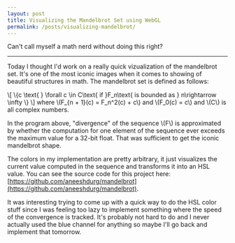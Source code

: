 ```yaml
---
layout: post
title: Visualizing the Mandelbrot Set using WebGL
permalink: /posts/visualizing-mandelbrot/
---
```


Can't call myself a math nerd without doing this right?

---
<link rel="stylesheet" href="{{ '/static/mandelbrot/style.css' | relative_url }}">
<script src="{{ '/static/mandelbrot/src/script.js' | relative_url }}" type="text/javascript"></script>
<script src="{{ '/static/mandelbrot/post.js' | relative_url }}" type="text/javascript"></script>
<script>
const root = "{{ '/static/mandelbrot/src' | relative_url }}";
</script>

<canvas id="glcanvas"></canvas>

Today I thought I'd work on a really quick vizualization of the mandelbrot set.
It's one of the most iconic images when it comes to showing of beautiful
structures in math. The mandelbrot set is defined as follows:

\\[ \\{c \text{ } \forall c \in C\text{ if }F_n\text{ is bounded as } n\rightarrow \infty \\} \\]
where \\(F_{n + 1}(c) = F_n^2(c) + c\\) and \\(F_0(c) = c\\) and \\(C\\) is all complex numbers.

In the program above, "divergence" of the sequence \\(F\\) is approximated by
whether the computation for one element of the sequence ever exceeds the maximum
value for a 32-bit float. That was sufficient to get the iconic mandelbrot
shape.

The colors in my implementation are pretty arbitrary, it just visualizes the
current value computed in the sequence and transforms it into an HSL value. You
can see the source code for this project here:
[https://github.com/aneeshdurg/mandelbrot](https://github.com/aneeshdurg/mandelbrot).

It was interesting trying to come up with a quick way to do the HSL color stuff
since I was feeling too lazy to implement something where the speed of the
convergence is tracked. It's probably not hard to do and I never actually used
the blue channel for anything so maybe I'll go back and implement that tomorrow.
